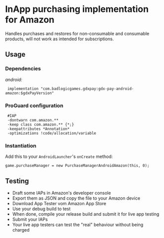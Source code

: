 # InApp purchasing implementation for Amazon

Handles purchases and restores for non-consumable and consumable products, will not work as intended for subscriptions.

## Usage

### Dependencies

 *android:*

     implementation "com.badlogicgames.gdxpay:gdx-pay-android-amazon:$gdxPayVersion"


### ProGuard configuration

     #IAP
     -dontwarn com.amazon.**
     -keep class com.amazon.** {*;}
     -keepattributes *Annotation*
     -optimizations !code/allocation/variable

### Instantiation

Add this to your `AndroidLauncher`'s `onCreate` method:

    game.purchaseManager = new PurchaseManagerAndroidAmazon(this, 0);

## Testing
* Draft some IAPs in Amazon's developer console
* Export them as JSON and copy the file to your Amazon device
* Download App Tester vom Amazon App Store
* Use your debug build to test
* When done, compile your release build and submit it for live app testing
* Submit your IAPs
* Your live app testers can test the "real" behaviour without being charged